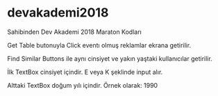 # devakademi2018
Sahibinden Dev Akademi 2018 Maraton Kodları

Get Table butonuyla Click eventı olmuş reklamlar ekrana getirilir.

Find Similar Buttons ile aynı cinsiyet ve yakın yaştaki kullanıcılar getirilir.

İlk TextBox cinsiyet içindir. E veya K şeklinde input alır.

Alttaki TextBox doğum yılı içindir. Örnek olarak: 1990
